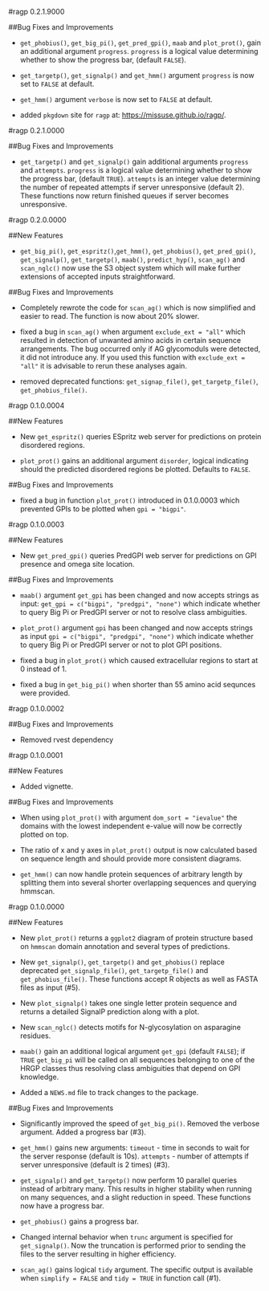 #ragp 0.2.1.9000

##Bug Fixes and Improvements

* `get_phobius()`, `get_big_pi()`, `get_pred_gpi()`, `maab` and `plot_prot()`, gain an additional argument `progress`. 
`progress` is a logical value determining whether to show the progress bar, (default `FALSE`).

* `get_targetp()`, `get_signalp()` and `get_hmm()` argument `progress` is now set to `FALSE` at default.

* `get_hmm()` argument `verbose` is now set to `FALSE` at default.

* added `pkgdown` site for `ragp` at: https://missuse.github.io/ragp/.

#ragp 0.2.1.0000

##Bug Fixes and Improvements

* `get_targetp()` and `get_signalp()` gain additional arguments `progress` and `attempts`. 
`progress` is a logical value determining whether to show the progress bar, (default `TRUE`). 
`attempts` is an integer value determining the number of repeated attempts if server unresponsive (default 2).
These functions now return finished queues if server becomes unresponsive.  
  
  
#ragp 0.2.0.0000

##New Features

* `get_big_pi()`, `get_espritz()`,`get_hmm()`, `get_phobius()`, `get_pred_gpi()`, `get_signalp()`,
`get_targetp()`, `maab()`, `predict_hyp()`, `scan_ag()` and `scan_nglc()` now use the S3 object
system which will make further extensions of accepted inputs straightforward.

##Bug Fixes and Improvements

* Completely rewrote the code for `scan_ag()` which is now simplified and easier to read.
The function is now about 20% slower.

* fixed a bug in `scan_ag()` when argument `exclude_ext = "all"` which resulted
in detection of unwanted amino acids in certain sequence arrangements.
The bug occurred only if AG glycomoduls were detected, it did
not introduce any. If you used this function with `exclude_ext = "all"`
it is advisable to rerun these analyses again. 

* removed deprecated functions: `get_signap_file()`, `get_targetp_file()`,
`get_phobius_file()`.


#ragp 0.1.0.0004

##New Features

* New `get_espritz()` queries ESpritz web server for predictions on protein
disordered regions.
  
* `plot_prot()` gains an additional argument `disorder`, logical indicating
should the predicted disordered regions be plotted. Defaults to `FALSE`.
  
##Bug Fixes and Improvements

* fixed a bug in function `plot_prot()` introduced in 0.1.0.0003 which prevented 
  GPIs to be plotted when `gpi = "bigpi"`.


#ragp 0.1.0.0003

##New Features

* New `get_pred_gpi()` queries PredGPI web server for predictions on GPI presence
and omega site location.
  
##Bug Fixes and Improvements
  
* `maab()` argument `get_gpi` has been changed and now accepts strings
  as input: `get_gpi = c("bigpi", "predgpi", "none")` which indicate whether
  to query Big Pi or PredGPI server or not to resolve class ambiguities.
   
* `plot_prot()` argument `gpi` has been changed and now accepts strings
  as input `gpi = c("bigpi", "predgpi", "none")` which indicate whether
  to query Big Pi or PredGPI server or not to plot GPI positions.
  
* fixed a bug in `plot_prot()` which caused extracellular regions to start at 0
  instead of 1.

* fixed a bug in `get_big_pi()` when shorter than 55 amino acid sequnces 
  were provided.

  
#ragp 0.1.0.0002

##Bug Fixes and Improvements

* Removed rvest dependency


#ragp 0.1.0.0001

##New Features

* Added vignette. 

##Bug Fixes and Improvements

* When using `plot_prot()` with argument `dom_sort = "ievalue"` the domains with the
  lowest independent e-value will now be correctly plotted on top.
  
* The ratio of x and y axes in `plot_prot()` output is now calculated based on sequence
  length and should provide more consistent diagrams.
  
* `get_hmm()` can now handle protein sequences of arbitrary length by splitting them
  into several shorter overlapping sequences and querying hmmscan. 
 
 
#ragp 0.1.0.0000

##New Features

* New `plot_prot()` returns a `ggplot2` diagram of protein structure based on `hmmscan`
domain annotation and several types of predictions.

* New `get_signalp()`, `get_targetp()` and `get_phobius()` replace
deprecated  `get_signalp_file()`, `get_targetp_file()` and `get_phobius_file()`.
These functions accept R objects as well as FASTA files as input (#5).

* New `plot_signalp()` takes one single letter protein sequence and returns a detailed
SignalP prediction along with a plot.

* New `scan_nglc()` detects motifs for N-glycosylation on asparagine residues.
  
* `maab()` gain an additional logical argument `get_gpi` (default `FALSE`);
if `TRUE` `get_big_pi` will be called on all sequences belonging to one of the
HRGP classes thus resolving class ambiguities that depend on GPI knowledge.
  
* Added a `NEWS.md` file to track changes to the package.

##Bug Fixes and Improvements

* Significantly improved the speed of `get_big_pi()`. Removed the verbose argument.
  Added a progress bar (#3).

* `get_hmm()` gains new arguments: `timeout` - time in seconds to wait for
  the server response (default is 10s). `attempts` - number of attempts if
  server unresponsive (default is 2 times) (#3).

* `get_signalp()` and `get_targetp()` now perform 10 parallel queries instead
  of arbitrary many. This results in higher stability when running on many
  sequences, and a slight reduction in speed. These functions now have a 
  progress bar.
  
* `get_phobius()` gains a progress bar.

* Changed internal behavior when `trunc` argument is specified for `get_signalp()`.
  Now the truncation is performed prior to sending the files to the server
  resulting in higher efficiency.

* `scan_ag()` gains logical `tidy` argument. The specific output is available when
`simplify = FALSE` and `tidy = TRUE` in function call (#1).